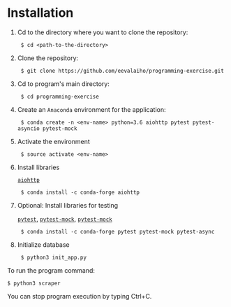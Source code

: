 # Installation

1. Cd to the directory where you want to clone the repository:

        $ cd <path-to-the-directory>
1. Clone the repository:

        $ git clone https://github.com/eevalaiho/programming-exercise.git
1. Cd to program's main directory:

        $ cd programming-exercise
1. Create an ```Anaconda``` environment for the application:

        $ conda create -n <env-name> python=3.6 aiohttp pytest pytest-asyncio pytest-mock
1. Activate the environment

        $ source activate <env-name>     
1. Install libraries 

    [```aiohttp```](https://anaconda.org/conda-forge/aiohttp)
    
        $ conda install -c conda-forge aiohttp
1. Optional: Install libraries for testing

    [```pytest```](https://anaconda.org/conda-forge/pytest), [```pytest-mock```](https://anaconda.org/conda-forge/pytest-mock), [```pytest-mock```](https://anaconda.org/conda-forge/pytest-async)
    
        $ conda install -c conda-forge pytest pytest-mock pytest-async
1. Initialize database

        $ python3 init_app.py
        
To run the program command:

    $ python3 scraper
You can stop program execution by typing Ctrl+C.
